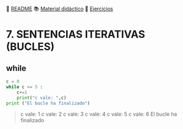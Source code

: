 :page_with_curl: [README](../README.md) :books: [Material didáctico](/documentation/indicedocu.md) :pencil: [Ejercicios](/tests/indicetests.md)


# 7. SENTENCIAS ITERATIVAS (BUCLES)

## while

````python
c = 0
while c <= 5 :
    c+=1
    print("c vale: ",c)
print ("El bucle ha finalizado")
`````

>c vale:  1
c vale:  2
c vale:  3
c vale:  4
c vale:  5
c vale:  6
El bucle ha finalizado